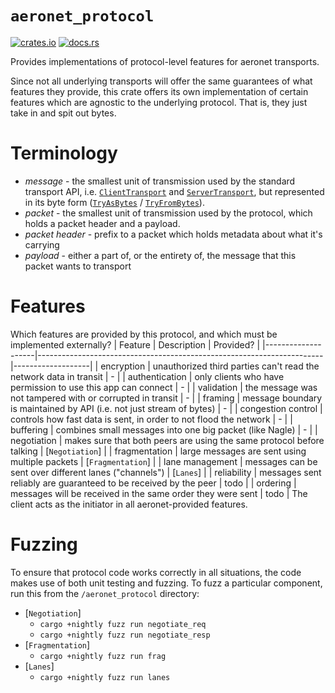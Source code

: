 # `aeronet_protocol`

[![crates.io](https://img.shields.io/crates/v/aeronet_protocol.svg)](https://crates.io/crates/aeronet_protocol)
[![docs.rs](https://img.shields.io/docsrs/aeronet_protocol)](https://docs.rs/aeronet_protocol)

Provides implementations of protocol-level features for aeronet transports.

Since not all underlying transports will offer the same guarantees of what features they provide,
this crate offers its own implementation of certain features which are agnostic to the underlying
protocol. That is, they just take in and spit out bytes.

# Terminology

* *message* - the smallest unit of transmission used by the standard
  transport API, i.e. [`ClientTransport`] and [`ServerTransport`], but
  represented in its byte form ([`TryAsBytes`] / [`TryFromBytes`]).
* *packet* - the smallest unit of transmission used by the protocol, which
  holds a packet header and a payload.
* *packet header* - prefix to a packet which holds metadata about what it's
  carrying
* *payload* - either a part of, or the entirety of, the message that this
  packet wants to transport
# Features
Which features are provided by this protocol, and which must be implemented
externally?
| Feature            | Description                                                           | Provided?         |
|--------------------|-----------------------------------------------------------------------|-------------------|
| encryption         | unauthorized third parties can't read the network data in transit     | -                 |
| authentication     | only clients who have permission to use this app can connect          | -                 |
| validation         | the message was not tampered with or corrupted in transit             | -                 |
| framing            | message boundary is maintained by API (i.e. not just stream of bytes) | -                 |
| congestion control | controls how fast data is sent, in order to not flood the network     | -                 |
| buffering          | combines small messages into one big packet (like Nagle)              | -                 |
| negotiation        | makes sure that both peers are using the same protocol before talking | [`Negotiation`]   |
| fragmentation      | large messages are sent using multiple packets                        | [`Fragmentation`] |
| lane management    | messages can be sent over different lanes ("channels")                | [`Lanes`]         |
| reliability        | messages sent reliably are guaranteed to be received by the peer      | todo              |
| ordering           | messages will be received in the same order they were sent            | todo              |
The client acts as the initiator in all aeronet-provided features.
# Fuzzing
To ensure that protocol code works correctly in all situations, the code
makes use of both unit testing and fuzzing.
To fuzz a particular component, run this from the `/aeronet_protocol` directory:
* [`Negotiation`]
  * `cargo +nightly fuzz run negotiate_req`
  * `cargo +nightly fuzz run negotiate_resp`
* [`Fragmentation`]
  * `cargo +nightly fuzz run frag`
* [`Lanes`]
  * `cargo +nightly fuzz run lanes`

[`ClientTransport`]: aeronet::client::ClientTransport
[`ServerTransport`]: aeronet::server::ServerTransport
[`TryAsBytes`]: aeronet::TryAsBytes
[`TryFromBytes`]: aeronet::TryFromBytes
